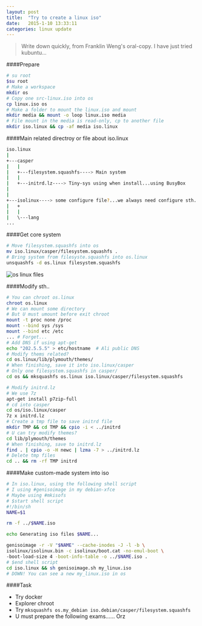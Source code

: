 ```yaml
---
layout: post
title:  "Try to create a linux iso"
date:   2015-1-10 13:33:11
categories: linux update
---
```

>Write down quickly, from Franklin Weng's oral-copy. I have just tried kubuntu...

####Prepare

```bash
# su root
$su root
# Make a workspace
mkdir os
# Copy one src-linux.iso into os
cp linux.iso os
# Make a folder to mount the linux.iso and mount
mkdir media && mount -o loop linux.iso media
# File mount in the media is read-only, cp to another file
mkdir iso.linux && cp -af media iso.linux
```

####Main related directroy or file about iso.linux

```bash
iso.linux
|
+---casper
|   |
|   +---filesystem.squashfs----> Main system
|   |
|   +---initrd.lz----> Tiny-sys using when install...using BusyBox
|
|
+---isolinux----> some configure file?...we always need configure sth. when installing
|   +
|   |
|   \---lang
...
```

####Get core system

```bash
# Move filesystem.squashfs into os
mv iso.linux/casper/filesystem.squashfs .
# Bring system from filesyste.squashfs into os.linux
unsquashfs -d os.linux filesystem.squashfs

```

![os linux files](http://ccreimondo.github.io/images/blog/linux-mkiso-about-os-linux.png)

####Modify sth..
```bash
# You can chroot os.linux
chroot os.linux
# We can mount some directory
# But U must umount before exit chroot
mount -t proc none /proc
mount --bind sys /sys
mount --bind etc /etc
... # Forget...
# Add DNS if using apt-get
echo "202.5.5.5" > etc/hostname  # Ali public DNS
# Modify thems related?
cd os.linux/lib/plymouth/themes/
# When finishing, save it into iso.linux/casper
# Only one filesystem.squashfs in casper/
cd os && mksquashfs os.linux iso.linux/casper/filesystem.squashfs

# Modify initrd.lz
# We use 7z
apt-get install p7zip-full
# cd into casper
cd os/iso.linux/casper
7z x initrd.lz
# Create a tmp file to save initrd file
mkdir TMP && cd TMP && cpio -i < ../initrd
# U can try modify themes?
cd lib/plymouth/themes
# When finishing, save to initrd.lz
find . | cpio -o -H newc | lzma -7 > ../initrd.lz
# Delete tmp files
cd .. && rm -rf TMP initrd
```

####Make custom-made system into iso
```bash
# In iso.linux, using the following shell script
# I using #genisoimage in my debian-xfce
# Maybe using #mkisofs
# $start shell script
#!/bin/sh
NAME=$1

rm -f ../$NAME.iso

echo Generating iso files $NAME...

genisoimage -r -V "$NAME" --cache-inodes -J -l -b \
isolinux/isolinux.bin -c isolinux/boot.cat -no-emul-boot \
-boot-load-size 4 -boot-info-table -o ../$NAME.iso .
# $end shell script
cd iso.linux && sh genisoimage.sh my_linux.iso
# DOWN! You can see a new my_linux.iso in os
```

####Task

- Try docker
- Explorer chroot
- Try `mksquashfs os.my_debian iso.debian/casper/filesystem.squashfs`
- U must prepare the following exams...... Orz

